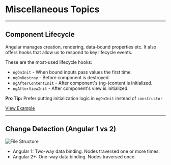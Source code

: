 <!-- .slide: data-background="./slide/images/background.jpg" -->
# Miscellaneous Topics

---

## Component Lifecycle

Angular manages creation, rendering, data-bound properties etc. It also offers hooks that allow us to respond to key lifecycle events.

These are the most-used lifecycle hooks:

- `ngOnInit` - When bound inputs pass values the first time.
- `ngOnDestroy` - Before component is destroyed.
- `ngAfterContentInit` - After component's (ng-)content is initialized.
- `ngAfterViewInit` - After component's view is initialized.

**Pro Tip:** Prefer putting initialization logic in `ngOnInit` instead of `constructor`

[View Example](https://plnkr.co/edit/0hHM5hQJLuuwA8scxAil?p=preview)

---

## Change Detection (Angular 1 vs 2)

![File Structure](./images/angular1-vs-angular2.jpg)

- Angular 1: Two-way data binding. Nodes traversed one or more times.
- Angular 2+: One-way data binding. Nodes traversed once.
